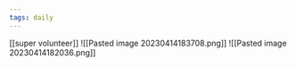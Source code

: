 ```yaml
---
tags: daily
---
```

[[super volunteer]]
![[Pasted image 20230414183708.png]]
![[Pasted image 20230414182036.png]]

